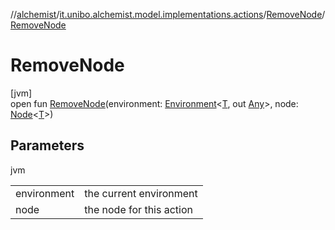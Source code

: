 //[alchemist](../../../index.md)/[it.unibo.alchemist.model.implementations.actions](../index.md)/[RemoveNode](index.md)/[RemoveNode](-remove-node.md)

# RemoveNode

[jvm]\
open fun [RemoveNode](-remove-node.md)(environment: [Environment](../../it.unibo.alchemist.model.interfaces/-environment/index.md)<[T](../../it.unibo.alchemist.model.implementations.movestrategies.speed/-interact-with-others/index.md), out [Any](https://kotlinlang.org/api/latest/jvm/stdlib/kotlin/-any/index.html)>, node: [Node](../../it.unibo.alchemist.model.interfaces/-node/index.md)<[T](../../it.unibo.alchemist.model.implementations.movestrategies.speed/-interact-with-others/index.md)>)

## Parameters

jvm

| | |
|---|---|
| environment | the current environment |
| node | the node for this action |

